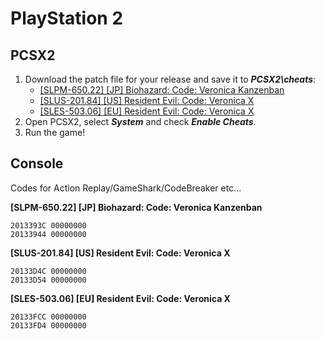 # PlayStation 2

## PCSX2

1. Download the patch file for your release and save it to ***PCSX2\cheats***:
   - [[SLPM-650.22] [JP] Biohazard: Code: Veronica Kanzenban](PCSX2/d0cf2395.pnach)
   - [[SLUS-201.84] [US] Resident Evil: Code: Veronica X](PCSX2/24036809.pnach)
   - [[SLES-503.06] [EU] Resident Evil: Code: Veronica X](PCSX2/6ea9dda9.pnach)
2. Open PCSX2, select ***System*** and check ***Enable Cheats***.
3. Run the game!

## Console

Codes for Action Replay/GameShark/CodeBreaker etc...

**[SLPM-650.22] [JP] Biohazard: Code: Veronica Kanzenban**

```
2013393C 00000000
20133944 00000000
```

**[SLUS-201.84] [US] Resident Evil: Code: Veronica X**

```
20133D4C 00000000
20133D54 00000000
```

**[SLES-503.06] [EU] Resident Evil: Code: Veronica X**

```
20133FCC 00000000
20133FD4 00000000
```